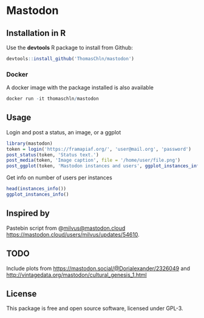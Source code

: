 # Mastodon

## Installation in R

Use the **devtools** R package to install from Github:
```r
devtools::install_github('ThomasChln/mastodon')
```

### Docker

A docker image with the package installed is also available
```r
docker run -it thomaschln/mastodon
```

## Usage

Login and post a status, an image, or a ggplot
```r
library(mastodon)
token = login('https://framapiaf.org/', 'user@mail.org', 'password')
post_status(token, 'Status text.')
post_media(token, 'Image caption', file = '/home/user/file.png')
post_ggplot(token, 'Mastodon instances and users', ggplot_instances_info())
```

Get info on number of users per instances
```r
head(instances_info())
ggplot_instances_info()
```

## Inspired by

Pastebin script from @milvus@mastodon.cloud https://mastodon.cloud/users/milvus/updates/54610.

## TODO

Include plots from https://mastodon.social/@Dorialexander/2326049 and http://vintagedata.org/mastodon/cultural_genesis_1.html

## License

This package is free and open source software, licensed under GPL-3.
